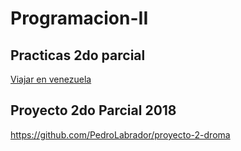 # Programacion-II

## Practicas 2do parcial

[Viajar en venezuela](https://progra102777416.wordpress.com)

## Proyecto 2do Parcial 2018

https://github.com/PedroLabrador/proyecto-2-droma